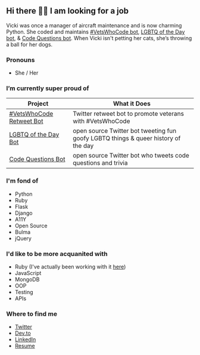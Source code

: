 ## Hi there 👋🏻 I am looking for a job

<!--
**VickiLanger/VickiLanger** is a ✨ _special_ ✨ repository because its `README.md` (this file) appears on your GitHub profile.

Here are some ideas to get you started:

- 🔭 I’m currently working on ...
- 🌱 I’m currently learning ...
- 👯 I’m looking to collaborate on ...
- 🤔 I’m looking for help with ...
- 💬 Ask me about ...
- 📫 How to reach me: ...
- 😄 Pronouns: ...
- ⚡ Fun fact: ...
-->

Vicki was once a manager of aircraft maintenance and is now charming Python. She coded and maintains [#VetsWhoCode bot](https://twitter.com/VetsWhoCodeBot), [LGBTQ of the Day bot](https://twitter.com/@LGBTQotd), & [Code Questions bot](https://twitter.com/CodeQBot). When Vicki isn't petting her cats, she’s throwing a ball for her dogs.

### Pronouns
- She / Her

### I’m currently super proud of 
| Project | What it Does |
|-------------------------------------------------------------------------|--------------------------------------------------|
| [#VetsWhoCode Retweet Bot](https://github.com/VickiLanger/VetsWhoCode-Retweet-Bot) | Twitter retweet bot to promote veterans with #VetsWhoCode |
| [LGBTQ of the Day Bot](https://github.com/VickiLanger/Queer-of-the-day-bot) | open source Twitter bot tweeting fun goofy LGBTQ things & queer history of the day |
| [Code Questions Bot](https://github.com/VickiLanger/code-questions-bot) | open source Twitter bot who tweets code questions and trivia |


### I'm fond of
- Python
- Ruby
- Flask
- Django
- A11Y
- Open Source
- Bulma
- jQuery

### I'd like to be more acquanited with
- Ruby (I've actually been working with it [here](https://github.com/VickiLanger/Advent-of-Code-2020/))
- JavaScript
- MongoDB
- OOP
- Testing
- APIs

### Where to find me
- [Twitter](https://twitter.com/vicki_langer)
- [Dev.to](https://dev.to/vickilanger)
- [LinkedIn](https://linkedin.com/in/vickilanger)
- [Resume](https://registry.jsonresume.org/VickiLanger)
